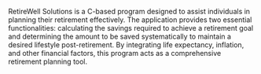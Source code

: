 RetireWell Solutions is a C-based program designed to assist individuals in planning their retirement effectively.
The application provides two essential functionalities: calculating the savings required to achieve a retirement goal and determining the amount to be saved systematically to maintain a desired lifestyle post-retirement. 
By integrating life expectancy, inflation, and other financial factors, this program acts as a comprehensive retirement planning tool.



